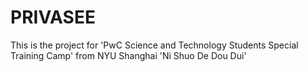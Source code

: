 # PRIVASEE
 This is the project for 'PwC Science and Technology Students Special Training Camp' from NYU Shanghai 'Ni Shuo De Dou Dui'

